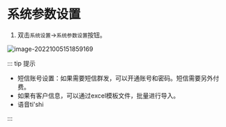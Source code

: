 # 系统参数设置

1. 双击`系统设置`->`系统参数设置`按钮。

![image-20221005151859169](https://vuepressdocs.oss-cn-hangzhou.aliyuncs.com/docsimages/202210051518275.png)

::: tip 提示

* 短信账号设置：如果需要短信群发，可以开通账号和密码。短信需要另外付费。
* 如果有客户信息，可以通过excel模板文件，批量进行导入。
* 语音ti'shi

:::
